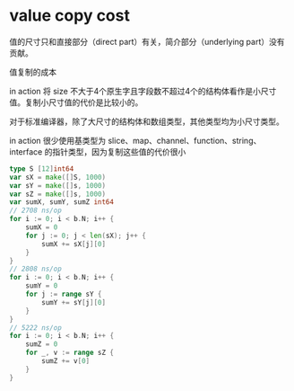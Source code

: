 # value copy cost

值的尺寸只和直接部分（direct part）有关，简介部分（underlying part）没有贡献。

值复制的成本

in action 将 size 不大于4个原生字且字段数不超过4个的结构体看作是小尺寸值。复制小尺寸值的代价是比较小的。

对于标准编译器，除了大尺寸的结构体和数组类型，其他类型均为小尺寸类型。

in action 很少使用基类型为 slice、map、channel、function、string、interface 的指针类型，因为复制这些值的代价很小

```go
type S [12]int64
var sX = make([]S, 1000)
var sY = make([]s, 1000)
var sZ = make([]s, 1000)
var sumX, sumY, sumZ int64
// 2708 ns/op
for i := 0; i < b.N; i++ {
    sumX = 0
    for j := 0; j < len(sX); j++ {
        sumX += sX[j][0]
    }
}
// 2808 ns/op
for i := 0; i < b.N; i++ {
    sumY = 0
    for j := range sY {
        sumY += sY[j][0]
    }
}
// 5222 ns/op
for i := 0; i < b.N; i++ {
    sumZ = 0
    for _, v := range sZ {
        sumZ += v[0]
    }
}
```
